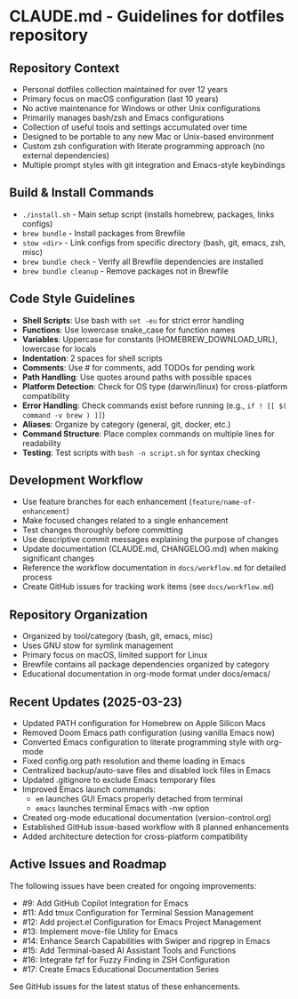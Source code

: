 # CLAUDE.md - Guidelines for dotfiles repository

## Repository Context
- Personal dotfiles collection maintained for over 12 years
- Primary focus on macOS configuration (last 10 years)
- No active maintenance for Windows or other Unix configurations
- Primarily manages bash/zsh and Emacs configurations
- Collection of useful tools and settings accumulated over time
- Designed to be portable to any new Mac or Unix-based environment
- Custom zsh configuration with literate programming approach (no external dependencies)
- Multiple prompt styles with git integration and Emacs-style keybindings

## Build & Install Commands
- `./install.sh` - Main setup script (installs homebrew, packages, links configs)
- `brew bundle` - Install packages from Brewfile
- `stow <dir>` - Link configs from specific directory (bash, git, emacs, zsh, misc)
- `brew bundle check` - Verify all Brewfile dependencies are installed
- `brew bundle cleanup` - Remove packages not in Brewfile

## Code Style Guidelines
- **Shell Scripts**: Use bash with `set -eu` for strict error handling
- **Functions**: Use lowercase snake_case for function names
- **Variables**: Uppercase for constants (HOMEBREW_DOWNLOAD_URL), lowercase for locals
- **Indentation**: 2 spaces for shell scripts
- **Comments**: Use # for comments, add TODOs for pending work
- **Path Handling**: Use quotes around paths with possible spaces
- **Platform Detection**: Check for OS type (darwin/linux) for cross-platform compatibility
- **Error Handling**: Check commands exist before running (e.g., `if ! [[ $( command -v brew ) ]]`)
- **Aliases**: Organize by category (general, git, docker, etc.)
- **Command Structure**: Place complex commands on multiple lines for readability
- **Testing**: Test scripts with `bash -n script.sh` for syntax checking

## Development Workflow
- Use feature branches for each enhancement (`feature/name-of-enhancement`)
- Make focused changes related to a single enhancement
- Test changes thoroughly before committing
- Use descriptive commit messages explaining the purpose of changes
- Update documentation (CLAUDE.md, CHANGELOG.md) when making significant changes
- Reference the workflow documentation in `docs/workflow.md` for detailed process
- Create GitHub issues for tracking work items (see `docs/workflow.md`)

## Repository Organization
- Organized by tool/category (bash, git, emacs, misc)
- Uses GNU stow for symlink management
- Primary focus on macOS, limited support for Linux
- Brewfile contains all package dependencies organized by category
- Educational documentation in org-mode format under docs/emacs/

## Recent Updates (2025-03-23)
- Updated PATH configuration for Homebrew on Apple Silicon Macs
- Removed Doom Emacs path configuration (using vanilla Emacs now)
- Converted Emacs configuration to literate programming style with org-mode
- Fixed config.org path resolution and theme loading in Emacs
- Centralized backup/auto-save files and disabled lock files in Emacs
- Updated .gitignore to exclude Emacs temporary files
- Improved Emacs launch commands:
  - `em` launches GUI Emacs properly detached from terminal
  - `emacs` launches terminal Emacs with -nw option
- Created org-mode educational documentation (version-control.org)
- Established GitHub issue-based workflow with 8 planned enhancements
- Added architecture detection for cross-platform compatibility

## Active Issues and Roadmap
The following issues have been created for ongoing improvements:
- #9: Add GitHub Copilot Integration for Emacs
- #11: Add tmux Configuration for Terminal Session Management
- #12: Add project.el Configuration for Emacs Project Management
- #13: Implement move-file Utility for Emacs
- #14: Enhance Search Capabilities with Swiper and ripgrep in Emacs
- #15: Add Terminal-based AI Assistant Tools and Functions
- #16: Integrate fzf for Fuzzy Finding in ZSH Configuration
- #17: Create Emacs Educational Documentation Series

See GitHub issues for the latest status of these enhancements.